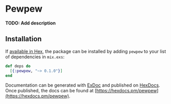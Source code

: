 # Pewpew

**TODO: Add description**

## Installation

If [available in Hex](https://hex.pm/docs/publish), the package can be installed
by adding `pewpew` to your list of dependencies in `mix.exs`:

```elixir
def deps do
  [{:pewpew, "~> 0.1.0"}]
end
```

Documentation can be generated with [ExDoc](https://github.com/elixir-lang/ex_doc)
and published on [HexDocs](https://hexdocs.pm). Once published, the docs can
be found at [https://hexdocs.pm/pewpew](https://hexdocs.pm/pewpew).

